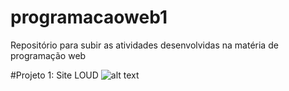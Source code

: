 # programacaoweb1
Repositório para subir as atividades desenvolvidas na matéria de programação web 

#Projeto 1: Site LOUD
![alt text](https://github.com/oJoaoLucas/programacaoweb1/blob/93da85a12be31b69f8bc88a920112a72901d116c/PW1/AULA%205%202.0/site%20loud_aula5.png|200x400)
